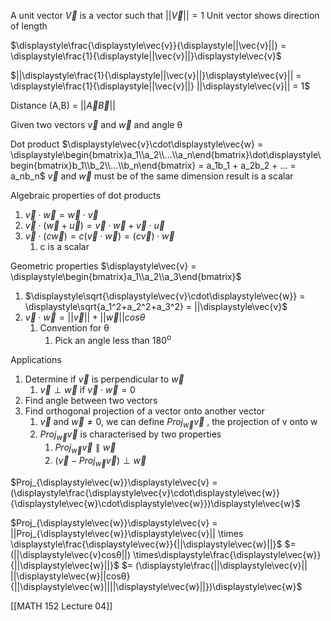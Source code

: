 A unit vector $\displaystyle\vec{V}$ is a vector such that $||\displaystyle\vec{V}|| = 1$
	Unit vector shows direction of length

$\displaystyle\frac{\displaystyle\vec{v}}{\displaystyle||\vec{v}||} = \displaystyle\frac{1}{\displaystyle||\vec{v}||}\displaystyle\vec{v}$

$||\displaystyle\frac{1}{\displaystyle||\vec{v}||}\displaystyle\vec{v}|| = \displaystyle\frac{1}{\displaystyle||\vec{v}||} ||\displaystyle\vec{v}|| = 1$

Distance (A,B) = $||\displaystyle\vec{A}\displaystyle\vec{B}||$

Given two vectors $\displaystyle\vec{v}$ and $\displaystyle\vec{w}$ and angle θ

Dot product
	$\displaystyle\vec{v}\cdot\displaystyle\vec{w} = \displaystyle\begin{bmatrix}a_1\\a_2\\...\\a_n\end{bmatrix}\dot\displaystyle\begin{bmatrix}b_1\\b_2\\...\\b_n\end{bmatrix} = a_1b_1 + a_2b_2 + ... = a_nb_n$
	$\displaystyle\vec{v}$ and $\displaystyle\vec{w}$ must be of the same dimension
	result is a scalar

Algebraic properties of dot products
1) $\displaystyle\vec{v}\cdot\displaystyle\vec{w} = \displaystyle\vec{w}\cdot\displaystyle\vec{v}$
2) $\displaystyle\vec{v}\cdot(\displaystyle\vec{w} + \displaystyle\vec{u}) = \displaystyle\vec{v}\cdot\displaystyle\vec{w} + \displaystyle\vec{v}\cdot\displaystyle\vec{u}$
3) $\displaystyle\vec{v}\cdot(c\displaystyle\vec{w})= c(\displaystyle\vec{v}\cdot\displaystyle\vec{w}) = (c\displaystyle\vec{v})\cdot\displaystyle\vec{w}$
	1) c is a scalar

Geometric properties
	$\displaystyle\vec{v} = \displaystyle\begin{bmatrix}a_1\\a_2\\a_3\end{bmatrix}$
1) $\displaystyle\sqrt{\displaystyle\vec{v}\cdot\displaystyle\vec{w}} = \displaystyle\sqrt{a_1^2+a_2^2+a_3^2} = ||\displaystyle\vec{v}$
2) $\displaystyle\vec{v}\cdot\displaystyle\vec{w} = ||\displaystyle\vec{v}|| + ||\displaystyle\vec{w}|| cosθ$
	1) Convention for θ
		1) Pick an angle less than 180<sup>o</sup>

Applications
1) Determine if $\displaystyle\vec{v}$ is perpendicular to $\displaystyle\vec{w}$
	1) $\displaystyle\vec{v} \perp \displaystyle\vec{w}$ if $\displaystyle\vec{v}\cdot\displaystyle\vec{w} = 0$
2) Find angle between two vectors
3) Find orthogonal projection of a vector onto another vector
	1) $\displaystyle\vec{v}$ and $\displaystyle\vec{w}\neq0$, we can define $Proj_{\displaystyle\vec{w}}\displaystyle\vec{v}$ , the projection of v onto w
	2) $Proj_{\displaystyle\vec{w}}\displaystyle\vec{v}$ is characterised by two properties
		1) $Proj_{\displaystyle\vec{w}}\displaystyle\vec{v} \parallel \displaystyle\vec{w}$
		2) $(\displaystyle\vec{v} - Proj_{\displaystyle\vec{w}}\displaystyle\vec{v}) \perp \displaystyle\vec{w}$

$Proj_{\displaystyle\vec{w}}\displaystyle\vec{v} = (\displaystyle\frac{\displaystyle\vec{v}\cdot\displaystyle\vec{w}}{\displaystyle\vec{w}\cdot\displaystyle\vec{w}})\displaystyle\vec{w}$

$Proj_{\displaystyle\vec{w}}\displaystyle\vec{v} = ||Proj_{\displaystyle\vec{w}}\displaystyle\vec{v}|| \times \displaystyle\frac{\displaystyle\vec{w}}{||\displaystyle\vec{w}||}$
$= (||\displaystyle\vec{v}cosθ||) \times\displaystyle\frac{\displaystyle\vec{w}}{||\displaystyle\vec{w}||}$
$= (\displaystyle\frac{||\displaystyle\vec{v}|| ||\displaystyle\vec{w}||cosθ}{||\displaystyle\vec{w}||||\displaystyle\vec{w}||})\displaystyle\vec{w}$


[[MATH 152 Lecture 04]]